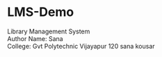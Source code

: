 # LMS-Demo
Library Management System
<br>
Author Name: Sana
<br>
College: Gvt Polytechnic Vijayapur
120
sana kousar 
